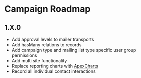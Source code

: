 # Campaign Roadmap

## 1.X.0
- Add approval levels to mailer transports
- Add hasMany relations to records
- Add campaign type and mailing list type specific user group permissions
- Add multi site functionality
- Replace reporting charts with [ApexCharts](https://apexcharts.com/)
- Record all individual contact interactions